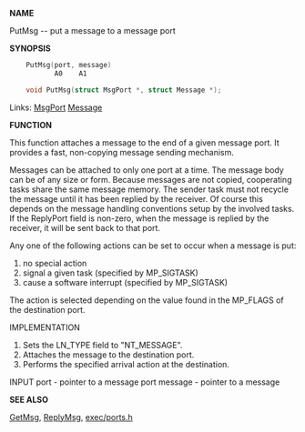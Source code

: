 
**NAME**

PutMsg -- put a message to a message port

**SYNOPSIS**

```c
    PutMsg(port, message)
           A0    A1

    void PutMsg(struct MsgPort *, struct Message *);

```
Links: [MsgPort](_OOYY) [Message](_OOYY) 

**FUNCTION**

This function attaches a message to the end of a given message port.
It provides a fast, non-copying message sending mechanism.

Messages can be attached to only one port at a time.  The message
body can be of any size or form.  Because messages are not copied,
cooperating tasks share the same message memory.  The sender task
must not recycle the message until it has been replied by the
receiver.  Of course this depends on the message handling conventions
setup by the involved tasks.  If the ReplyPort field is non-zero,
when the message is replied by the receiver, it will be sent back to
that port.

Any one of the following actions can be set to occur when a message
is put:

1. no special action
2. signal a given task (specified by MP_SIGTASK)
3. cause a software interrupt (specified by MP_SIGTASK)

The action is selected depending on the value found in the MP_FLAGS
of the destination port.

IMPLEMENTATION
1.  Sets the LN_TYPE field to &#034;NT_MESSAGE&#034;.
2.  Attaches the message to the destination port.
3.  Performs the specified arrival action at the destination.

INPUT
port - pointer to a message port
message - pointer to a message

**SEE ALSO**

[GetMsg](_OSUA), [ReplyMsg](_OSWY), [exec/ports.h](_OOYY)
